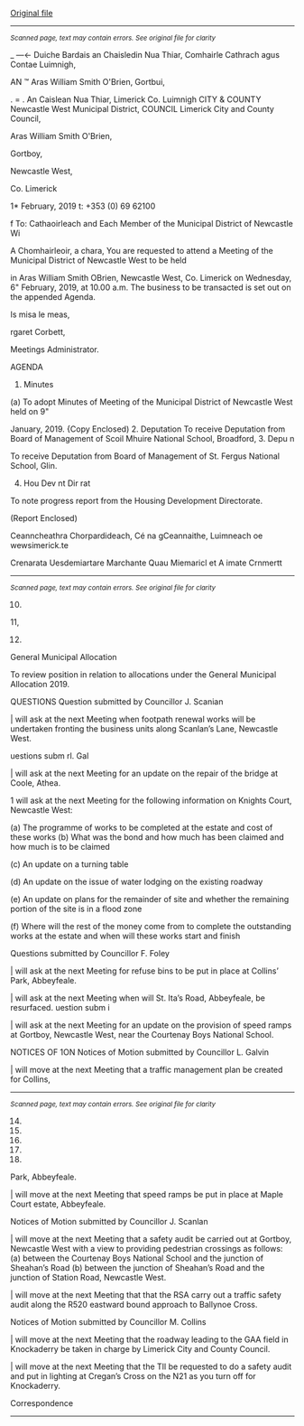 [Original file](https://www.limerick.ie/sites/default/files/media/documents/2019-02/00%202019-02-06%20Agenda.pdf)

---
*<small>Scanned page, text may contain errors. See original file for clarity</small>*  

_ —<- Duiche Bardais an Chaisledin Nua Thiar,
Comhairle Cathrach agus Contae Luimnigh,

AN ™ Aras William Smith O'Brien,
Gortbui,

. = . An Caislean Nua Thiar,
Limerick Co. Luimnigh
CITY & COUNTY Newcastle West Municipal District,
COUNCIL Limerick City and County Council,

Aras William Smith O'Brien,

Gortboy,

Newcastle West,

Co. Limerick

1* February, 2019
t: +353 (0) 69 62100

f
To: Cathaoirleach and Each Member of the Municipal District of Newcastle Wi

A Chomhairleoir, a chara,
You are requested to attend a Meeting of the Municipal District of Newcastle West to be held

in Aras William Smith OBrien, Newcastle West, Co. Limerick on Wednesday, 6" February,
2019, at 10.00 a.m. The business to be transacted is set out on the appended Agenda.

Is misa le meas,

rgaret Corbett,

Meetings Administrator.

AGENDA
1. Minutes

(a) To adopt Minutes of Meeting of the Municipal District of Newcastle West held on 9"

January, 2019.
{Copy Enclosed)
2. Deputation
To receive Deputation from Board of Management of Scoil Mhuire National School,
Broadford,
3. Depu n

To receive Deputation from Board of Management of St. Fergus National School, Glin.

4. Hou Dev nt Dir rat

To note progress report from the Housing Development Directorate.

(Report Enclosed)

Ceanncheathra Chorpardideach, Cé na gCeannaithe, Luimneach oe wewsimerick.te

Crenarata Uesdemiartare Marchante Quau Miemaricl et A imate Crnmertt


---
*<small>Scanned page, text may contain errors. See original file for clarity</small>*  

10.

11,

12.

General Municipal Allocation

To review position in relation to allocations under the General Municipal Allocation
2019.

QUESTIONS
Question submitted by Councillor J. Scanian

| will ask at the next Meeting when footpath renewal works will be undertaken
fronting the business units along Scanlan’s Lane, Newcastle West.

uestions subm rl. Gal

| will ask at the next Meeting for an update on the repair of the bridge at Coole, Athea.

1 will ask at the next Meeting for the following information on Knights Court,
Newcastle West:

(a) The programme of works to be completed at the estate and cost of these works
(b) What was the bond and how much has been claimed and how much is to be
claimed

(c) An update on a turning table

(d) An update on the issue of water lodging on the existing roadway

(e) An update on plans for the remainder of site and whether the remaining portion
of the site is in a flood zone

(f) Where will the rest of the money come from to complete the outstanding works at
the estate and when will these works start and finish

Questions submitted by Councillor F. Foley

| will ask at the next Meeting for refuse bins to be put in place at Collins’ Park,
Abbeyfeale.

| will ask at the next Meeting when will St. Ita’s Road, Abbeyfeale, be resurfaced.
uestion subm i

| will ask at the next Meeting for an update on the provision of speed ramps at
Gortboy, Newcastle West, near the Courtenay Boys National School.

NOTICES OF 1ON
Notices of Motion submitted by Councillor L. Galvin

| will move at the next Meeting that a traffic management plan be created for Collins,


---
*<small>Scanned page, text may contain errors. See original file for clarity</small>*  

14.

15.

16.

17.

18.

Park, Abbeyfeale.

| will move at the next Meeting that speed ramps be put in place at Maple Court
estate, Abbeyfeale.

Notices of Motion submitted by Councillor J. Scanlan

| will move at the next Meeting that a safety audit be carried out at Gortboy,
Newcastle West with a view to providing pedestrian crossings as follows: (a) between
the Courtenay Boys National School and the junction of Sheahan’s Road (b) between
the junction of Sheahan’s Road and the junction of Station Road, Newcastle West.

| will move at the next Meeting that that the RSA carry out a traffic safety audit along
the R520 eastward bound approach to Ballynoe Cross.

Notices of Motion submitted by Councillor M. Collins

| will move at the next Meeting that the roadway leading to the GAA field in
Knockaderry be taken in charge by Limerick City and County Council.

| will move at the next Meeting that the TIl be requested to do a safety audit and put
in lighting at Cregan’s Cross on the N21 as you turn off for Knockaderry.

Correspondence


---
